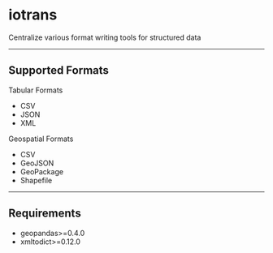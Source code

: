 iotrans
=============

Centralize various format writing tools for structured data

------------
Supported Formats
------------
Tabular Formats
* CSV
* JSON
* XML

Geospatial Formats
* CSV
* GeoJSON
* GeoPackage
* Shapefile

------------
Requirements
------------
* geopandas>=0.4.0
* xmltodict>=0.12.0
